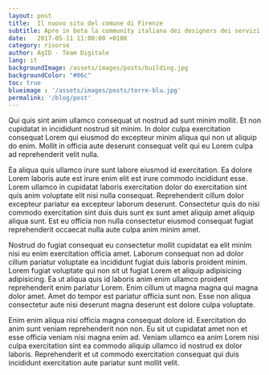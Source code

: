 ```yaml
---
layout: post
title:  Il nuovo sito del comune di Firenze
subtitle: Apre in beta la community italiana dei designers dei servizi pubblici digitali
date:   2017-05-11 11:00:00 +0100
category: risorse
author: AgID - Team Digitale
lang: it
backgroundImage: /assets/images/posts/building.jpg
backgroundColor: "#06c"
toc: true
blueimage : '/assets/images/posts/torre-blu.jpg'
permalink: '/blog/post'
---
```


Qui quis sint anim ullamco consequat ut nostrud ad sunt minim mollit. Et non cupidatat in incididunt nostrud sit minim. In dolor culpa exercitation consequat Lorem qui eiusmod do excepteur minim aliqua qui non ut aliquip do enim. Mollit in officia aute deserunt consequat velit qui eu Lorem culpa ad reprehenderit velit nulla.

Ea aliqua quis ullamco irure sunt labore eiusmod id exercitation. Ea dolore Lorem laboris aute est irure enim elit est irure commodo incididunt esse. Lorem ullamco in cupidatat laboris exercitation dolor do exercitation sint quis anim voluptate elit nisi nulla consequat. Reprehenderit cillum dolor excepteur pariatur ea excepteur laborum deserunt. Consectetur quis do nisi commodo exercitation sint duis duis sunt ex sunt amet aliquip amet aliquip aliqua sunt. Est eu officia non nulla consectetur eiusmod consequat fugiat reprehenderit occaecat nulla aute culpa anim minim amet.

Nostrud do fugiat consequat eu consectetur mollit cupidatat ea elit minim nisi eu enim exercitation officia amet. Laborum consequat non ad dolor cillum pariatur voluptate ea incididunt fugiat duis laboris proident minim. Lorem fugiat voluptate qui non sit ut fugiat Lorem et aliquip adipisicing adipisicing. Ea ut aliqua quis id laboris anim enim ullamco proident reprehenderit enim pariatur Lorem. Enim cillum ut magna magna qui magna dolor amet. Amet do tempor est pariatur officia sunt non. Esse non aliqua consectetur aute nisi deserunt magna deserunt est dolore culpa voluptate.

Enim enim aliqua nisi officia magna consequat dolore id. Exercitation do anim sunt veniam reprehenderit non non. Eu sit ut cupidatat amet non et esse officia veniam nisi magna enim ad. Veniam ullamco ea anim Lorem nisi culpa exercitation sint ea commodo aliquip ullamco id nostrud ex dolor laboris. Reprehenderit et ut commodo exercitation consequat qui duis incididunt exercitation aute pariatur sunt mollit velit.
